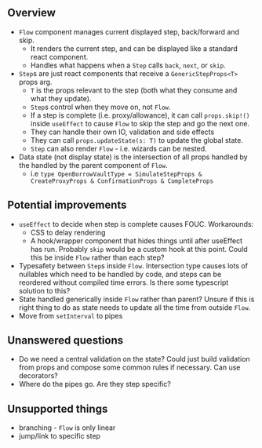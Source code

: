 Overview
---

- `Flow` component manages current displayed step, back/forward and skip.
  - It renders the current step, and can be displayed like a standard react component.
  - Handles what happens when a `Step` calls `back`, `next`, or `skip`.
- `Step`s are just react components that receive a `GenericStepProps<T>` props arg.
  - `T` is the props relevant to the step (both what they consume and what they update).
  - `Step`s control when they move on, not `Flow`.
  - If a step is complete (i.e. proxy/allowance), it can call `props.skip!()` inside `useEffect` to cause `Flow` to skip the step and go the next one.
  - They can handle their own IO, validation and side effects
  - They can call `props.updateState(s: T)` to update the global state.
  - `Step` can also render `Flow` - i.e. wizards can be nested.
- Data state (not display state) is the intersection of all props handled by the handled by the parent component of `Flow`.
  - i.e `type OpenBorrowVaultType = SimulateStepProps & CreateProxyProps & ConfirmationProps & CompleteProps`

Potential improvements
---

- `useEffect` to decide when step is complete causes FOUC.  Workarounds:
  - CSS to delay rendering
  - A hook/wrapper component that hides things until after useEffect has run.  Probably `skip` would be a custom hook at this point.  Could this be inside `Flow` rather than each step?
- Typesafety between `Step`s inside `Flow`.  Intersection type causes lots of nullables which need to be handled by code, and steps can be reordered without compiled time errors.  Is there some typescript solution to this?
- State handled generically inside `Flow` rather than parent?  Unsure if this is right thing to do as state needs to update all the time from outside `Flow`.
- Move from `setInterval` to pipes

Unanswered questions
---
- Do we need a central validation on the state?  Could just build validation from props and compose some common rules if necessary. Can use decorators?
- Where do the pipes go.  Are they step specific?

Unsupported things
---
- branching - `Flow` is only linear
- jump/link to specific step